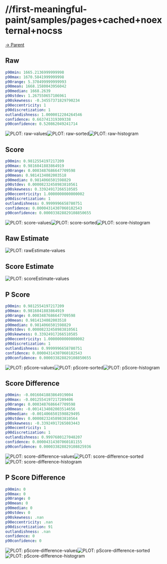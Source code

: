 
# //first-meaningful-paint/samples/pages+cached+noexternal+nocss

[→ Parent](../..)


## Raw


```yaml
p90min: 1665.2136999999998
p90max: 1670.5841999999998
p90range: 5.370499999999993
p90mean: 1668.1580043956042
p90median: 1668.2639
p90stdev: 1.267550657106961
p90skewness: -0.34557371829790234
p90eccentricity: 1
p90discretization: 1
outlandishness: 1.0000012284264546
confidence: 0.663741319309338
p90confidence: 0.520862049241714

```

![PLOT: raw-values](./raw/values.svg)![PLOT: raw-sorted](./raw/sorted.svg)![PLOT: raw-histogram](./raw/histogram.svg)
## Score


```yaml
p90min: 0.9812554197217209
p90max: 0.9816041883864919
p90range: 0.0003487686647709598
p90mean: 0.9814134082003518
p90median: 0.9814066501598829
p90stdev: 0.00008232458983810561
p90skewness: 0.33924917266510585
p90eccentricity: 1.0000000000000002
p90discretization: 1
outlandishness: 0.9999996658780751
confidence: 0.00004314307060182543
p90confidence: 0.000033828829108850655

```

![PLOT: score-values](./score/values.svg)![PLOT: score-sorted](./score/sorted.svg)![PLOT: score-histogram](./score/histogram.svg)
## Raw Estimate

![PLOT: rawEstimate-values](./rawEstimate/values.svg)
## Score Estimate

![PLOT: scoreEstimate-values](./scoreEstimate/values.svg)
## P Score


```yaml
p90min: 0.9812554197217209
p90max: 0.9816041883864919
p90range: 0.0003487686647709598
p90mean: 0.9814134082003518
p90median: 0.9814066501598829
p90stdev: 0.00008232458983810561
p90skewness: 0.33924917266510585
p90eccentricity: 1.0000000000000002
p90discretization: 1
outlandishness: 0.9999996658780751
confidence: 0.00004314307060182543
p90confidence: 0.000033828829108850655

```

![PLOT: pScore-values](./pScore/values.svg)![PLOT: pScore-sorted](./pScore/sorted.svg)![PLOT: pScore-histogram](./pScore/histogram.svg)
## Score Difference


```yaml
p90min: -0.0016041883864919004
p90max: -0.0012554197217209406
p90range: 0.0003487686647709598
p90mean: -0.0014134082003514656
p90median: -0.0014066501598829495
p90stdev: 0.00008232458983810564
p90skewness: -0.33924917265083443
p90eccentricity: 1
p90discretization: 1
outlandishness: 0.9997680127048207
confidence: 0.00004314307060181155
p90confidence: 0.000033828829108825936

```

![PLOT: score-difference-values](./score-difference/values.svg)![PLOT: score-difference-sorted](./score-difference/sorted.svg)![PLOT: score-difference-histogram](./score-difference/histogram.svg)
## P Score Difference


```yaml
p90min: 0
p90max: 0
p90range: 0
p90mean: 0
p90median: 0
p90stdev: 0
p90skewness: .nan
p90eccentricity: .nan
p90discretization: 91
outlandishness: .nan
confidence: 0
p90confidence: 0

```

![PLOT: pScore-difference-values](./pScore-difference/values.svg)![PLOT: pScore-difference-sorted](./pScore-difference/sorted.svg)![PLOT: pScore-difference-histogram](./pScore-difference/histogram.svg)